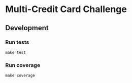 # Multi-Credit Card Challenge

## Development

### Run tests
```
make test
```

### Run coverage
```
make coverage
```

